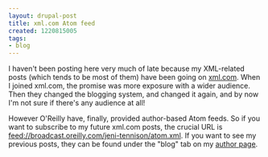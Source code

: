 ```yaml
---
layout: drupal-post
title: xml.com Atom feed
created: 1220815005
tags:
- blog
---
```

I haven't been posting here very much of late because my XML-related posts (which tends to be most of them) have been going on [xml.com][1]. When I joined xml.com, the promise was more exposure with a wider audience. Then they changed the blogging system, and changed it again, and by now I'm not sure if there's any audience at all!

[1]: http://www.xml.com/ "O'Reilly: xml.com"

However O'Reilly have, finally, provided author-based Atom feeds. So if you want to subscribe to my future xml.com posts, the crucial URL is [feed://broadcast.oreilly.com/jeni-tennison/atom.xml][2]. If you want to see my previous posts, they can be found under the "blog" tab on my [author page][3].

[2]: feed://broadcast.oreilly.com/jeni-tennison/atom.xml "O'Reilly Broadcast: Jeni Tennison: Atom feed"
[3]: http://www.oreillynet.com/pub/au/3407 "O'Reilly Author: Jeni Tennison"

<!--break-->
